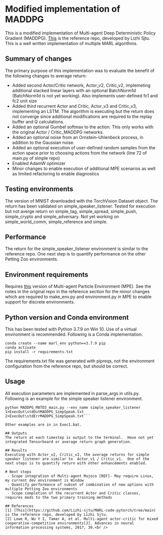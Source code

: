 # Modified implementation of MADDPG
This is a modified implementation of Multi-agent Deep Deterministic Policy Gradient (MADDPG).  [This](https://github.com/Lizhi-sjtu/MARL-code-pytorch/tree/main) is the reference repo, developed by Lizhi Sjtu.  This is a well written implementation of multiple MARL algorithms.<br/>

## Summary of changes
The primary purpose of this implementation was to evaluate the benefit of the following changes to average return:
 - Added second Actor/Critic network, Actor_v2, Critic_v2, implemeting additional stacked linear layers with an optional BatchNorm1d (BatchNorm1d is not yet working).  Also implements user-defined fc1 and fc2 unit size
 - Added third recurrent Actor and Critic, Actor_v3 and Critic_v3, implementing an LSTM.  The algorithm is executing but the return does not converge since additional modifications are required to the replay buffer and Q calculations.
 - Added an optional Gumbel softmax to the action. This only works with the original Actor / Critic_MADDPG networks.
 - Added an optional noise from an Ornstein–Uhlenbeck process, in addition to the Gaussian noise.
 - Added an optional execution of user-defined random samples from the action space prior to choosing actions from the network (line 72 of main.py of simple repo)
 - Enabled AdamW optimizer
 - Minor changes to enable execution of additional MPE scenarios as well as limited refactoring to enable diagnostics

## Testing environments
The version of MNIST downloaded with the TorchVision Dataset object.  The return has been validated on simple_speaker_listener.  Tested for execution but not averge return on simple_tag, simple_spread, simple_push, simple_crypto and simple_adversary.  Not yet working on simple_world_comm, simple_reference and simple.

## Performance
The return for the simple_speaker_listener environment is similar to the reference repo.  One next step is to quantify performance on the other Petting Zoo environments.

## Environment requirements
Requires [this](https://github.com/openai/multiagent-particle-envs) version of Multi-agent Particle Environment (MPE).  See the notes in the original repo in the reference section for the minor changes which are required to make_env.py and environment.py in MPE to enable support for discrete environments.

## Python version and Conda environment
This has been tested with Python 3.7.9 on Win 10.  Use of a virtual environment is recommended.  Following is a Conda implementation:

```
conda create --name marl_env python==3.7.9 pip
conda activate
pip install -r requirements.txt
```

The requirements.txt file was generated with pipreqs, not the environment configuration from the reference repo, but should be correct.

## Usage
All execution parameters are implemented in parse_args in utils.py.  Following is an example for the simple speaker listener environment.

```
python MADDPG_MATD3_main.py --env_name simple_speaker_listener  1>ExecOut\stdOutMADDPG_SimpSpeak.txt  2>ExecOut\stdErrMADDPG_SimpSpeak.txt```

Other examples are in in Exec1.bat.

## Outputs
The return at each timestep is output to the terminal.  Have not yet integrated Tensorboard or average return graph generation.

## Results
Executing with Actor_v2, Critic_v2, the average returns for simple speaker listener are similar to  Actor_v1 / Critic_v1.  One of the next steps is to quantify return with other enhancements enabled.

# Next steps
 - Scope integration of Multi-agent Mujoco [REF]- May require Linux, my current dev environment is Window
 - Quantify performance of subset of combination of new options with multiple Petting Zoo environments
 - Scope completion of the recurrent Actor and Critic classes, requires mods to the two primary training methods

## References
[1] [This](https://github.com/Lizhi-sjtu/MARL-code-pytorch/tree/main) is the reference repo, developed by Lizhi Sjtu.
[2] Lowe R, Wu Y I, Tamar A, et al. Multi-agent actor-critic for mixed cooperative-competitive environments[J]. Advances in neural information processing systems, 2017, 30.<br />
